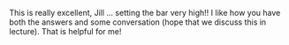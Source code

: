 This is really excellent, Jill ... setting the bar very high!!  I like how you have both the answers and some conversation (hope that we discuss this in lecture).  That is helpful for me!
